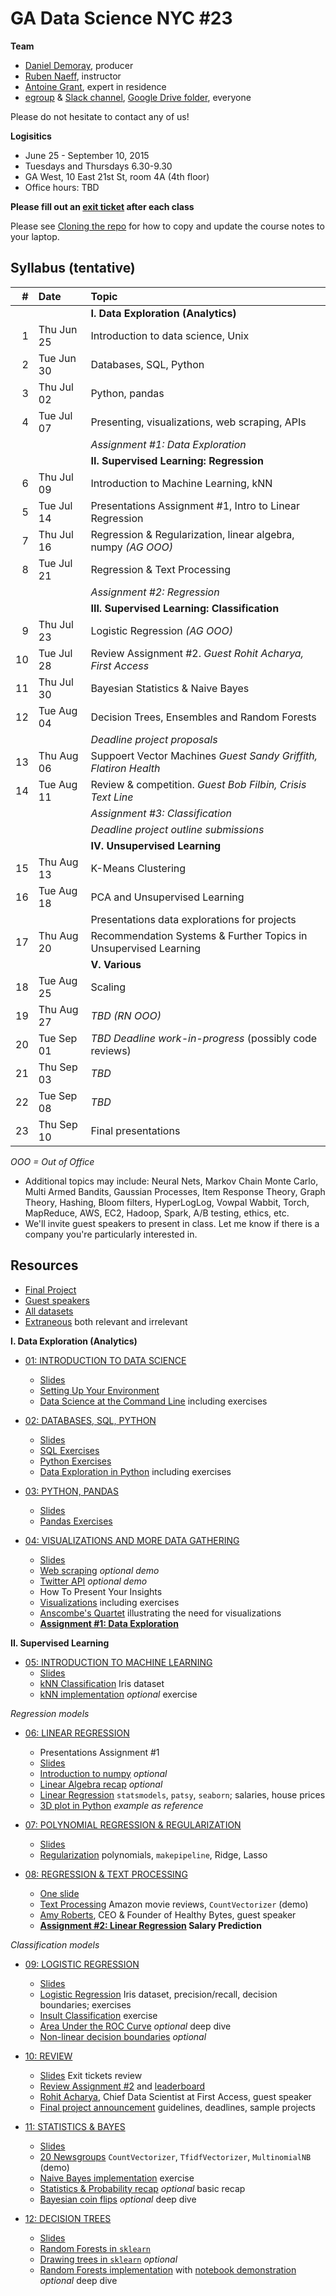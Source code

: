 # GA Data Science NYC #23

**Team**
- [Daniel Demoray](mailto:ddemoray@ga.co), producer
- [Ruben Naeff](mailto:rubennaeff@gmail.com), instructor
- [Antoine Grant](mailto:antoinejgrant@gmail.com), expert in residence
- [egroup](mailto:dat-nyc-23@ga-groups.com) & [Slack channel](https://ganyceveningcourses.slack.com/messages/data-science-23/), [Google Drive folder](https://drive.google.com/drive/folders/0B4Z0Mpa9wB9rfm5PQWhXRUVZRnQzTFY5a1I0d0hsZnZ4MnkxVWV0Q1psbUdBX2RUMVBsZ3M), everyone

Please do not hesitate to contact any of us!

**Logisitics**
- June 25 - September 10, 2015
- Tuesdays and Thursdays 6.30-9.30
- GA West, 10 East 21st St, room 4A (4th floor)
- Office hours: TBD

**Please fill out an
[exit ticket](https://docs.google.com/forms/d/1-3HioTz5qPSaqvDvUw1xXSQjGsgD9OVMtVaVWhPjgcg/viewform)
after each class**

Please see [Cloning the repo](./01_intro_to_data_science/setup.md#cloning-the-repo) for how to copy and update the course notes to your laptop.


## Syllabus (tentative)

|  # | Date       | Topic                                                                  |
|---:|:-----------|:-----------------------------------------------------------------------|
|    |            | **I. Data Exploration (Analytics)**
|  1 | Thu Jun 25 | Introduction to data science, Unix                                     |
|  2 | Tue Jun 30 | Databases, SQL, Python                                                 |
|  3 | Thu Jul 02 | Python, pandas                                                         |
|  4 | Tue Jul 07 | Presenting, visualizations, web scraping, APIs
|    |            | _Assignment #1: Data Exploration_
|    |            | **II. Supervised Learning: Regression**                                |
|  6 | Thu Jul 09 | Introduction to Machine Learning, kNN                                  |
|  5 | Tue Jul 14 | Presentations Assignment #1, Intro to Linear Regression
|  7 | Thu Jul 16 | Regression & Regularization, linear algebra, numpy _(AG OOO)_          |
|  8 | Tue Jul 21 | Regression & Text Processing                                           |
|    |            | _Assignment #2: Regression_                                            |
|    |            | **III. Supervised Learning: Classification**                           |
|  9 | Thu Jul 23 | Logistic Regression _(AG OOO)_                                         |
| 10 | Tue Jul 28 | Review Assignment #2. _Guest Rohit Acharya, First Access_              |
| 11 | Thu Jul 30 | Bayesian Statistics & Naive Bayes                                      |
| 12 | Tue Aug 04 | Decision Trees, Ensembles and Random Forests
|    |            | _Deadline project proposals_                                           |
| 13 | Thu Aug 06 | Suppoert Vector Machines _Guest Sandy Griffith, Flatiron Health_   |
| 14 | Tue Aug 11 | Review & competition. _Guest Bob Filbin, Crisis Text Line_  |
|    |            | _Assignment #3: Classification_                                        |
|    |            | _Deadline project outline submissions_
|    |            | **IV. Unsupervised Learning**                                          |
| 15 | Thu Aug 13 | K-Means Clustering
| 16 | Tue Aug 18 | PCA and Unsupervised Learning
|    |            | Presentations data explorations for projects
| 17 | Thu Aug 20 | Recommendation Systems & Further Topics in Unsupervised Learning
|    |            | **V. Various**
| 18 | Tue Aug 25 | Scaling
| 19 | Thu Aug 27 | _TBD_ _(RN OOO)_
| 20 | Tue Sep 01 | _TBD_  _Deadline work-in-progress_  (possibly code reviews)
| 21 | Thu Sep 03 | _TBD_
| 22 | Tue Sep 08 | _TBD_
| 23 | Thu Sep 10 | Final presentations
_OOO = Out of Office_

- Additional topics may include: Neural Nets, Markov Chain Monte Carlo, Multi Armed Bandits, Gaussian Processes, Item Response Theory, Graph Theory, Hashing, Bloom filters, HyperLogLog, Vowpal Wabbit, Torch, MapReduce, AWS, EC2, Hadoop, Spark, A/B testing, ethics, etc.
- We'll invite guest speakers to present in class. Let me know if there is a company you're particularly interested in.


## Resources

- [Final Project](./final_project.md)
- [Guest speakers](./guest_speakers.md)
- [All datasets](./data/)
- [Extraneous](./extraneous.md) both relevant and irrelevant


**I. Data Exploration (Analytics)**

- [01: INTRODUCTION TO DATA SCIENCE](./01_intro_to_data_science/)
  - [Slides](./01_intro_to_data_science/gads23_01_intro.pdf)
  - [Setting Up Your Environment](./01_intro_to_data_science/setup.md)
  - [Data Science at the Command Line](./01_intro_to_data_science/unix.md) including exercises

- [02: DATABASES, SQL, PYTHON](./02_sql_python/)
  - [Slides](./02_sql_python/gads23_02_sql_python.pdf)
  - [SQL Exercises](./02_sql_python/databases.md)
  - [Python Exercises](./02_sql_python/intro_to_python.ipynb)
  - [Data Exploration in Python](./02_sql_python/data_exploration_in_python.ipynb) including exercises

- [03: PYTHON, PANDAS](./03_pandas/)
  - [Slides](./03_pandas/gads23_03.pdf)
  - [Pandas Exercises](./03_pandas/intro_to_pandas.ipynb)

- [04: VISUALIZATIONS AND MORE DATA GATHERING](./04_presenting/)
  - [Slides](./04_presenting/gads23_04.pdf)
  - [Web scraping](./04_presenting/web_scraping.ipynb) _optional demo_
  - [Twitter API](./04_presenting/twitter_stream.py) _optional demo_
  - How To Present Your Insights
  - [Visualizations](./04_presenting/visualizations.ipynb) including exercises
  - [Anscombe's Quartet](./04_presenting/anscombe_quartet.ipynb) illustrating the need for visualizations
  - **[Assignment #1: Data Exploration](./04_presenting/assignment_01.md)**

**II. Supervised Learning**

- [05: INTRODUCTION TO MACHINE LEARNING](./05_intro_to_ml/)
  - [Slides](./05_intro_to_ml/gads23_05_intro_to_ml.pdf)
  - [kNN Classification](./05_intro_to_ml/k_nearest_neighbors.ipynb) Iris dataset
  - [kNN implementation](./05_intro_to_ml/knn.py) _optional_ exercise

_Regression models_

- [06: LINEAR REGRESSION](./06_linear_regression/)
  - Presentations Assignment #1
  - [Slides](./06_linear_regression/gads23_06_linear_regression.pdf)
  - [Introduction to numpy](./06_linear_regression/intro_to_numpy.ipynb) _optional_
  - [Linear Algebra recap](./06_linear_regression/linear_algebra.ipynb) _optional_
  - [Linear Regression](./06_linear_regression/linear_regression.ipynb) `statsmodels`, `patsy`, `seaborn`; salaries, house prices
  - [3D plot in Python](./06_linear_regression/3d_plot.ipynb) _example as reference_

- [07: POLYNOMIAL REGRESSION & REGULARIZATION](./07_regularization/)
  - [Slides](./07_regularization/gads23_07.pdf)
  - [Regularization](./07_regularization/regularization.ipynb) polynomials, `makepipeline`, Ridge, Lasso

- [08: REGRESSION & TEXT PROCESSING](./08_regression_final/)
  - [One slide](./08_regression_final/gads23_08_regression_final.pdf)
  - [Text Processing](./08_regression_final/text_processing.ipynb) Amazon movie reviews, `CountVectorizer` (demo)
  - [Amy Roberts](./guest_speakers.md), CEO & Founder of Healthy Bytes, guest speaker
  - **[Assignment #2: Linear Regression](./08_regression_final/assignment_02_salary_prediction.ipynb) Salary Prediction**

_Classification models_

- [09: LOGISTIC REGRESSION](./09_logistic_regression/)
  - [Slides](./09_logistic_regression/gads23_09_logistic_regression.pdf)
  - [Logistic Regression](./09_logistic_regression/logistic_regression.ipynb) Iris dataset, precision/recall, decision boundaries; exercises
  - [Insult Classification](./09_logistic_regression/insult_classification.ipynb) exercise
  - [Area Under the ROC Curve](./09_logistic_regression/roc_curve.ipynb) _optional_ deep dive
  - [Non-linear decision boundaries](./09_logistic_regression/non_linear_decision_boundaries.ipynb) _optional_

- [10: REVIEW](./10_review/)
  - [Slides](./10_review/gads23_10_exit_tickets_review.pdf) Exit tickets review
  - [Review Assignment #2](./08_regression_final/assignment_02_salary_prediction_solutions.ipynb) and [leaderboard](./08_regression_final/assignment_02_salary_prediction_submissions.ipynb)
  - [Rohit Acharya](./guest_speakers.md), Chief Data Scientist at First Access, guest speaker
  - [Final project announcement](./final_project.md) guidelines, deadlines, sample projects

- [11: STATISTICS & BAYES](./11_bayes/)
  - [Slides](./11_bayes/gads23_11_bayes.pdf)
  - [20 Newsgroups](./11_bayes/20_newsgroups.ipynb) `CountVectorizer`, `TfidfVectorizer`, `MultinomialNB` (demo)
  - [Naive Bayes implementation](./11_bayes/naive_bayes_exercise.py) exercise
  - [Statistics & Probability recap](./11_bayes/statistics_recap.ipynb) _optional_ basic recap
  - [Bayesian coin flips](./11_bayes/bayesian_coin_tosses.ipynb) _optional_ deep dive

- [12: DECISION TREES](./12_random_forest/)
  - [Slides](./12_random_forest/gads23_12_random_forests.pdf)
  - [Random Forests in `sklearn`](./12_random_forest/random_forests_in_sklearn.ipynb)
  - [Drawing trees in `sklearn`](./12_random_forest/drawing_trees_in_sklearn.ipynb) _optional_
  - [Random Forests implementation](./12_random_forest/random_forest.py) with [notebook demonstration](./12_random_forest/random_forests_deep_dive.ipynb) _optional_ deep dive


<!-- - [13: COMPETITION](--some kaggle competition in class w/pizza and beer!--)
 -->

<!-- **III. Unsupervised Learning** -->

